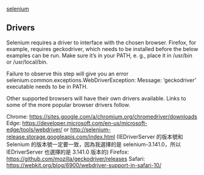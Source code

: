 [selenium](https://pypi.org/project/selenium/)

## Drivers

Selenium requires a driver to interface with the chosen browser. Firefox, for example, requires geckodriver, which needs to be installed before the below examples can be run. Make sure it’s in your PATH, e. g., place it in /usr/bin or /usr/local/bin.

Failure to observe this step will give you an error selenium.common.exceptions.WebDriverException: Message: ‘geckodriver’ executable needs to be in PATH.

Other supported browsers will have their own drivers available. Links to some of the more popular browser drivers follow.

Chrome: https://sites.google.com/a/chromium.org/chromedriver/downloads
Edge: https://developer.microsoft.com/en-us/microsoft-edge/tools/webdriver/ or http://selenium-release.storage.googleapis.com/index.html (IEDriverServer 的版本號和 Selenium 的版本號一定要一致，因為我選擇的是 selenium-3.141.0，所以 IEDriverServer 也選擇的是 3.141.0 版本的)
Firefox: https://github.com/mozilla/geckodriver/releases
Safari: https://webkit.org/blog/6900/webdriver-support-in-safari-10/
